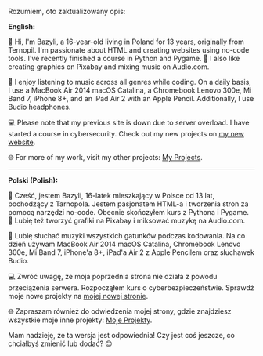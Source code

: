 Rozumiem, oto zaktualizowany opis:

**English:**

👋 Hi, I'm Bazyli, a 16-year-old living in Poland for 13 years, originally from Ternopil. I'm passionate about HTML and creating websites using no-code tools. I've recently finished a course in Python and Pygame. 🐍 I also like creating graphics on Pixabay and mixing music on Audio.com.

🚀 I enjoy listening to music across all genres while coding. On a daily basis, I use a MacBook Air 2014 macOS Catalina, a Chromebook Lenovo 300e, Mi Band 7, iPhone 8+, and an iPad Air 2 with an Apple Pencil. Additionally, I use Budio headphones.

💻 Please note that my previous site is down due to server overload. I have started a course in cybersecurity. Check out my new projects on [my new website](https://sites.google.com/view/x2gameio/strona-główna?authuser=2&read_current=1).

🌐 For more of my work, visit my other projects: [My Projects](https://sites.google.com/view/portfolioblogvsio/home?authuser=0).

---

**Polski (Polish):**

👋 Cześć, jestem Bazyli, 16-latek mieszkający w Polsce od 13 lat, pochodzący z Tarnopola. Jestem pasjonatem HTML-a i tworzenia stron za pomocą narzędzi no-code. Obecnie skończyłem kurs z Pythona i Pygame. 🐍 Lubię też tworzyć grafiki na Pixabay i miksować muzykę na Audio.com.

🚀 Lubię słuchać muzyki wszystkich gatunków podczas kodowania. Na co dzień używam MacBook Air 2014 macOS Catalina, Chromebook Lenovo 300e, Mi Band 7, iPhone'a 8+, iPad'a Air 2 z Apple Pencilem oraz słuchawek Budio.

💻 Zwróć uwagę, że moja poprzednia strona nie działa z powodu przeciążenia serwera. Rozpocząłem kurs o cyberbezpieczeństwie. Sprawdź moje nowe projekty na [mojej nowej stronie](https://sites.google.com/view/x2gameio/strona-główna?authuser=2&read_current=1).

🌐 Zapraszam również do odwiedzenia mojej strony, gdzie znajdziesz wszystkie moje inne projekty: [Moje Projekty](https://sites.google.com/view/portfolioblogvsio/home?authuser=0).

Mam nadzieję, że ta wersja jest odpowiednia! Czy jest coś jeszcze, co chciałbyś zmienić lub dodać? 😊
